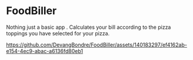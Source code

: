 # FoodBiller
Nothing just a basic app . Calculates your bill according to the pizza toppings you have selected for your pizza. 

https://github.com/DevangBondre/FoodBiller/assets/140183297/ef4162ab-e154-4ec9-abac-a6136fd80eb1


